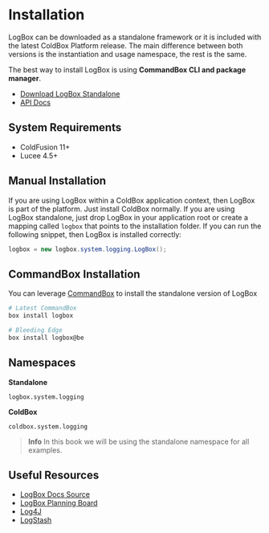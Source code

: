 # Installation

LogBox can be downloaded as a standalone framework or it is included with the latest ColdBox Platform release. The main difference between both versions is the instantiation and usage namespace, the rest is the same.

The best way to install LogBox is using **CommandBox CLI and package manager**.

* [Download LogBox Standalone](https://www.forgebox.io/view/testbox#versions)
* [API Docs](https://apidocs.ortussolutions.com/logbox/5.0.0/index.html)

## System Requirements

* ColdFusion 11+
* Lucee 4.5+

## Manual Installation

If you are using LogBox within a ColdBox application context, then LogBox is part of the platform. Just install ColdBox normally. If you are using LogBox standalone, just drop LogBox in your application root or create a mapping called `logbox` that points to the installation folder. If you can run the following snippet, then LogBox is installed correctly:

```java
logbox = new logbox.system.logging.LogBox();
```

## CommandBox Installation

You can leverage [CommandBox](http://www.ortussolutions.com/products/commandbox) to install the standalone version of LogBox

```bash
# Latest CommandBox
box install logbox

# Bleeding Edge
box install logbox@be
```

## Namespaces

**Standalone**

`logbox.system.logging`

**ColdBox**

`coldbox.system.logging`

> **Info** In this book we will be using the standalone namespace for all examples.

## Useful Resources

* [LogBox Docs Source](https://github.com/coldbox/logbox-docs)
* [LogBox Planning Board](https://ortussolutions.atlassian.net/browse/LOGBOX)
* [Log4J](http://logging.apache.org/log4j/2.x/)
* [LogStash](http://logstash.net)

